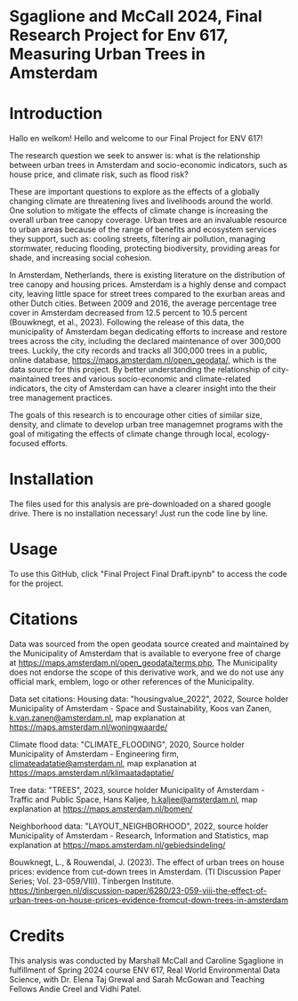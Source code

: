 # Sgaglione and McCall 2024, Final Research Project for Env 617, Measuring Urban Trees in Amsterdam

# Introduction #
Hallo en welkom! Hello and welcome to our Final Project for ENV 617!

The research question we seek to answer is: what is the relationship between urban trees in Amsterdam and socio-economic indicators, such as house price, and climate risk, such as flood risk?

These are important questions to explore as the effects of a globally changing climate are threatening lives and livelihoods around the world. One solution to mitigate the effects of climate change is increasing the overall urban tree canopy coverage. Urban trees are an invaluable resource to urban areas because of the range of benefits and ecosystem services they support, such as: cooling streets, filtering air pollution, managing stormwater, reducing flooding, protecting biodiversity, providing areas for shade, and increasing social cohesion.

In Amsterdam, Netherlands, there is existing literature on the distribution of tree canopy and housing prices. Amsterdam is a highly dense and compact city, leaving little space for street trees compared to the exurban areas and other Dutch cities. Between 2009 and 2016, the average percentage tree cover in Amsterdam decreased from 12.5 percent to 10.5 percent (Bouwknegt, et al., 2023). Following the release of this data, the municipality of Amsterdam began dedicating efforts to increase and restore trees across the city, including the declared maintenance of over 300,000 trees. Luckily, the city records and tracks all 300,000 trees in a public, online database, https://maps.amsterdam.nl/open_geodata/, which is the data source for this project. By better understanding the relationship of city-maintained trees and various socio-economic and climate-related indicators, the city of Amsterdam can have a clearer insight into the their tree management practices.

The goals of this research is to encourage other cities of similar size, density, and climate to develop urban tree managemnet programs with the goal of mitigating the effects of climate change through local, ecology-focused efforts. 

# Installation #

The files used for this analysis are pre-downloaded on a shared google drive. There is no installation necessary! Just run the code line by line. 


# Usage # 
To use this GitHub, click "Final Project Final Draft.ipynb" to access the code for the project. 


# Citations # 
Data was sourced from the open geodata source created and maintained by the Municipality of Amsterdam that is available to everyone free of charge at https://maps.amsterdam.nl/open_geodata/terms.php, The Municipality does not endorse the scope of this derivative work, and we do not use any official mark, emblem, logo or other references of the Municipality.

Data set citations:
Housing data: "housingvalue_2022", 2022, Source holder Municipality of Amsterdam - Space and Sustainability, Koos van Zanen, k.van.zanen@amsterdam.nl, map explanation at https://maps.amsterdam.nl/woningwaarde/ 

Climate flood data: "CLIMATE_FLOODING", 2020, Source holder Municipality of Amsterdam - Engineering firm, climateadatatie@amsterdam.nl, map explanation at https://maps.amsterdam.nl/klimaatadaptatie/ 

Tree data: "TREES", 2023, source holder Municipality of Amsterdam - Traffic and Public Space, Hans Kaljee, h.kaljee@amsterdam.nl, map explanation at https://maps.amsterdam.nl/bomen/

Neighborhood data: "LAYOUT_NEIGHBORHOOD", 2022, source holder Municipality of Amsterdam - Research, Information and Statistics, map explanation at https://maps.amsterdam.nl/gebiedsindeling/

Bouwknegt, L., & Rouwendal, J. (2023). The effect of urban trees on house prices: evidence from cut-down trees in Amsterdam. (TI Discussion Paper Series; Vol. 23-059/VIII). Tinbergen Institute. https://tinbergen.nl/discussion-paper/6280/23-059-viii-the-effect-of-urban-trees-on-house-prices-evidence-fromcut-down-trees-in-amsterdam


# Credits #

This analysis was conducted by Marshall McCall and Caroline Sgaglione in fulfillment of Spring 2024 course ENV 617, Real World Environmental Data Science, with Dr. Elena Taj Grewal and Sarah McGowan and Teaching Fellows Andie Creel and Vidhi Patel. 

